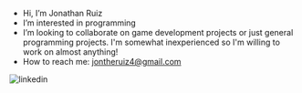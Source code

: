 - Hi, I’m Jonathan Ruiz
- I’m interested in programming
- I’m looking to collaborate on game development projects or just general programming projects. I'm somewhat inexperienced so I'm willing to work on almost anything!
- How to reach me: jontheruiz4@gmail.com

![linkedin](https://img.shields.io/badge/GitHub-000000?style=for-the-badge&logo=GitHub&logoColor=white)
